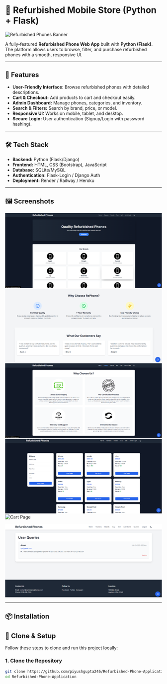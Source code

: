 # 📱 Refurbished Mobile Store (Python + Flask)

![Refurbished Phones Banner](https://your-image-link.com/banner.png)

A fully-featured **Refurbished Phone Web App** built with **Python (Flask)**.  
The platform allows users to browse, filter, and purchase refurbished phones with a smooth, responsive UI.

---

## 🚀 Features

- **User-Friendly Interface:** Browse refurbished phones with detailed descriptions.
- **Cart & Checkout:** Add products to cart and checkout easily.
- **Admin Dashboard:** Manage phones, categories, and inventory.
- **Search & Filters:** Search by brand, price, or model.
- **Responsive UI:** Works on mobile, tablet, and desktop.
- **Secure Login:** User authentication (Signup/Login with password hashing).

---

## 🛠️ Tech Stack

- **Backend:** Python (Flask/Django)
- **Frontend:** HTML, CSS (Bootstrap), JavaScript
- **Database:** SQLite/MySQL
- **Authentication:** Flask-Login / Django Auth
- **Deployment:** Render / Railway / Heroku

---

## 🖼️ Screenshots

![Home Page](https://github.com/piyushgupta246/Refurbished-Phone-Application/blob/main/Frontend-Image/1.Home3.png)
![Product Details](https://github.com/piyushgupta246/Refurbished-Phone-Application/blob/main/Frontend-Image/1.Home2.png)
![Product Details](https://github.com/piyushgupta246/Refurbished-Phone-Application/blob/main/Frontend-Image/2.Feature.png)
![Product Details](https://github.com/piyushgupta246/Refurbished-Phone-Application/blob/main/Frontend-Image/4.Buy.png)
![Cart Page](https://your-image-link.com/cart.png](https://github.com/piyushgupta246/Refurbished-Phone-Application/blob/main/Frontend-Image/6.ChatBot.png))

![Cart Page](https://github.com/piyushgupta246/Refurbished-Phone-Application/blob/main/Frontend-Image/7.UserQuery.png)


---

## 📦 Installation
## 🔧 Clone & Setup

Follow these steps to clone and run this project locally:

### 1. Clone the Repository
```bash
git clone https://github.com/piyushgupta246/Refurbished-Phone-Application.git
cd Refurbished-Phone-Application

